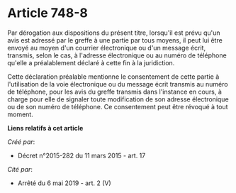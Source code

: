 # Article 748-8

Par dérogation aux dispositions du présent titre, lorsqu'il est prévu qu'un avis est adressé par le greffe à une partie par
tous moyens, il peut lui être envoyé au moyen d'un courrier électronique ou d'un message écrit, transmis, selon le cas, à
l'adresse électronique ou au numéro de téléphone qu'elle a préalablement déclaré à cette fin à la juridiction.

Cette déclaration préalable mentionne le consentement de cette partie à l'utilisation de la voie électronique ou du message
écrit transmis au numéro de téléphone, pour les avis du greffe transmis dans l'instance en cours, à charge pour elle de
signaler toute modification de son adresse électronique ou de son numéro de téléphone. Ce consentement peut être révoqué à
tout moment.

**Liens relatifs à cet article**

_Créé par_:

  - Décret n°2015-282 du 11 mars 2015 - art. 17

_Cité par_:

  - Arrêté du 6 mai 2019 - art. 2 (V)
